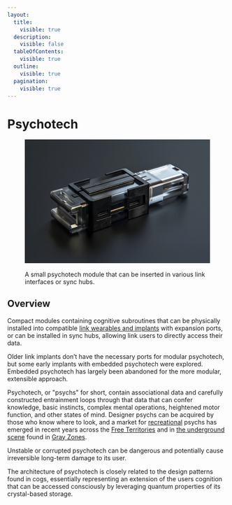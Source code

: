 ```yaml
---
layout:
  title:
    visible: true
  description:
    visible: false
  tableOfContents:
    visible: true
  outline:
    visible: true
  pagination:
    visible: true
---
```


# Psychotech

<figure><img src="../../.gitbook/assets/psychotech.png" alt=""><figcaption><p>A small psychotech module that can be inserted in various link interfaces or sync hubs.</p></figcaption></figure>

## Overview

Compact modules containing cognitive subroutines that can be physically installed into compatible [link wearables and implants](links.md) with expansion ports, or can be installed in sync hubs, allowing link users to directly access their data.

Older link implants don’t have the necessary ports for modular psychotech, but some early implants with embedded psychotech were explored. Embedded psychotech has largely been abandoned for the more modular, extensible approach.

Psychotech, or "psychs" for short, contain associational data and carefully constructed entrainment loops through that data that can confer knowledge, basic instincts, complex mental operations, heightened motor function, and other states of mind. Designer psychs can be acquired by those who know where to look, and a market for [recreational](../gata/underground-scene/recreational-drugs.md) psychs has emerged in recent years across the [Free Territories](../free-territories/) and in [the underground scene](../gata/underground-scene/) found in [Gray Zones](../gata/politics/gray-zones.md).

Unstable or corrupted psychotech can be dangerous and potentially cause irreversible long-term damage to its user.

The architecture of psychotech is closely related to the design patterns found in cogs, essentially representing an extension of the users cognition that can be accessed consciously by leveraging quantum properties of its crystal-based storage.
